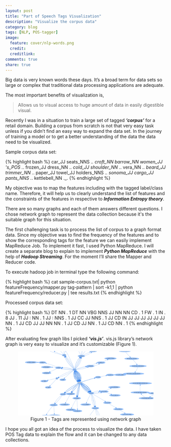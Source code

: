 ```yaml
---
layout: post
title: "Part of Speech Tags Visualization"
description: "Visualize the corpus data"
category: blog
tags: [NLP, POS-tagger]
image:
  feature: cover/nlp-words.png
  credit:
  creditlink:
comments: true
share: true
---
```


Big data is very known words these days. It’s a broad term for data sets so large or complex that traditional data processing applications are adequate.

The most important benefits of visualization is,

> Allows us to visual access to huge amount of data in easily digestible visual.

Recently I was in a situation to train a large set of tagged _**‘corpus’**_ for a retail domain. Building a corpus from scratch is not that very easy task unless if you didn’t find an easy way to expand the data set. In the journey of training a model or to get a better understanding of the data the data need to be visualized.

Sample corpus data set:

{% highlight bash %}
car_JJ seats_NNS ._.
croft_NN barrow_NN women_JJ 's_POS ._.
frozen_JJ dress_NN ._.
cold_JJ shoulder_NN ._.
vera_NN ._.
beard_JJ trimmer_NN ._.
paper_JJ towel_JJ holders_NNS ._.
sonoma_JJ cargo_JJ pants_NNS ._.
kettlebell_NN ._.
{% endhighlight %}

My objective was to map the features including with the tagged label/class name. Therefore, it will help us to clearly understand the list of features and the constraints of the features in respective to _**Information Entropy theory**_.

There are so many graphs and each of them answers different questions. I chose network graph to represent the data collection because it's the suitable graph for this situation. 

The first challenging task is to process the list of corpus to a graph format data. Since my objective was to find the frequency of the features and to show the corresponding tags for the feature we can easily implement MapReduce Job. To implement it fast, I used Python MapReduce. I will create a separate blog to explain to implement _**Python MapReduce**_ with the help of _**Hadoop Streaming**_. For the moment I’ll share the Mapper and Reducer code. 

<script src="https://gist.github.com/Renien/d1c8e9b92ff53e7c09a4.js"></script>

To execute hadoop job in terminal type the following command: 

{% highlight bash %}
cat sample-corpus.txt| python featureFrequency/mapper.py tag-pattern | sort -k1,1 | python featureFrequency/reducer.py | tee results.txt
{% endhighlight %}

Processed corpus data set:

{% highlight bash %}
DT NN .	1
DT NN VBG NNS JJ NN NN CD .	1
FW .	1
IN .	8
JJ .	11
JJ : NN .	1
JJ : NNS .	1
JJ CC JJ NNS .	1
JJ CD IN JJ JJ JJ JJ JJ JJ NN .	1
JJ CD JJ JJ NN NN .	1
JJ CD JJ NN .	1
JJ CD NN .	1
{% endhighlight %}

After evaluating few graph libs I picked _**‘vis.js’**_. vis.js library’s network graph is very easy to visualize and it’s customizable (Figure 1).

<script src="https://gist.github.com/Renien/3a7ee4074def7a93b7aa.js"></script>

<figure style="text-align: center;">
  <a href="/blog/network-graph.png"><img src="/blog/network-graph.png" alt="image"></a>
  <figcaption>Figure 1 - Tags are represented using network graph </figcaption>
</figure>

I hope you all got an idea of the process to visualize the data. I have taken POS Tag data to explain the flow and it can be changed to any data collections.
